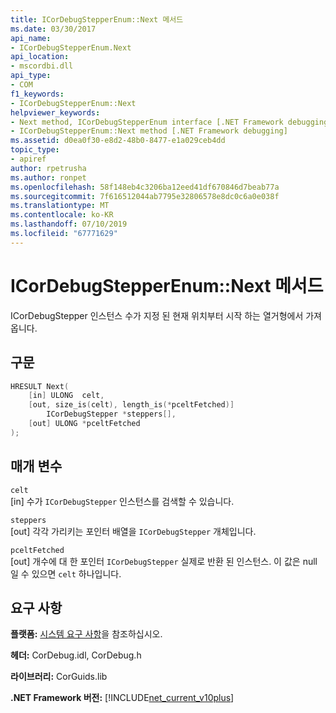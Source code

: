 ```yaml
---
title: ICorDebugStepperEnum::Next 메서드
ms.date: 03/30/2017
api_name:
- ICorDebugStepperEnum.Next
api_location:
- mscordbi.dll
api_type:
- COM
f1_keywords:
- ICorDebugStepperEnum::Next
helpviewer_keywords:
- Next method, ICorDebugStepperEnum interface [.NET Framework debugging]
- ICorDebugStepperEnum::Next method [.NET Framework debugging]
ms.assetid: d0ea0f30-e8d2-48b0-8477-e1a029ceb4dd
topic_type:
- apiref
author: rpetrusha
ms.author: ronpet
ms.openlocfilehash: 58f148eb4c3206ba12eed41df670846d7beab77a
ms.sourcegitcommit: 7f616512044ab7795e32806578e8dc0c6a0e038f
ms.translationtype: MT
ms.contentlocale: ko-KR
ms.lasthandoff: 07/10/2019
ms.locfileid: "67771629"
---
```

# <a name="icordebugstepperenumnext-method"></a>ICorDebugStepperEnum::Next 메서드
ICorDebugStepper 인스턴스 수가 지정 된 현재 위치부터 시작 하는 열거형에서 가져옵니다.  
  
## <a name="syntax"></a>구문  
  
```cpp  
HRESULT Next(  
    [in] ULONG  celt,  
    [out, size_is(celt), length_is(*pceltFetched)]  
        ICorDebugStepper *steppers[],  
    [out] ULONG *pceltFetched  
);  
```  
  
## <a name="parameters"></a>매개 변수  
 `celt`  
 [in] 수가 `ICorDebugStepper` 인스턴스를 검색할 수 있습니다.  
  
 `steppers`  
 [out] 각각 가리키는 포인터 배열을 `ICorDebugStepper` 개체입니다.  
  
 `pceltFetched`  
 [out] 개수에 대 한 포인터 `ICorDebugStepper` 실제로 반환 된 인스턴스. 이 값은 null 일 수 있으면 `celt` 하나입니다.  
  
## <a name="requirements"></a>요구 사항  
 **플랫폼:** [시스템 요구 사항](../../../../docs/framework/get-started/system-requirements.md)을 참조하십시오.  
  
 **헤더:** CorDebug.idl, CorDebug.h  
  
 **라이브러리:** CorGuids.lib  
  
 **.NET Framework 버전:** [!INCLUDE[net_current_v10plus](../../../../includes/net-current-v10plus-md.md)]
